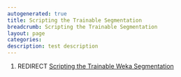 ```yaml
---
autogenerated: true
title: Scripting the Trainable Segmentation
breadcrumb: Scripting the Trainable Segmentation
layout: page
categories: 
description: test description
---
```


1.  REDIRECT [Scripting the Trainable Weka Segmentation](Scripting_the_Trainable_Weka_Segmentation )
